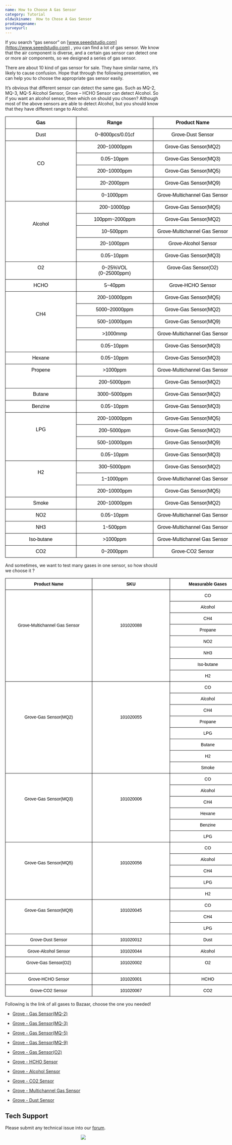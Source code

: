 ```yaml
---
name: How to Choose A Gas Sensor
category: Tutorial
oldwikiname:  How to Chose A Gas Sensor
prodimagename:
surveyurl: 
---
```


If you search “gas sensor” on [www.seeedstudio.com](https://www.seeedstudio.com) , you can find a lot of gas sensor. We know that the air component is diverse, and a certain gas sensor can detect one or more air components, so we designed a series of gas sensor.

There are about 10 kind of gas sensor for sale. They have similar name, it’s likely to cause confusion. Hope that through the following presentation, we can help you to choose the appropriate gas sensor easily.

It’s obvious that different sensor can detect the same gas. Such as MQ-2, MQ-3, MQ-5 Alcohol Sensor, Grove – HCHO Sensor can detect Alcohol. So if you want an alcohol sensor, then which on should you chosen? Although most of the above sensors are able to detect Alcohol, but you should know that they have different range to Alcohol.

<style type="text/css">
.tg  {border-collapse:collapse;border-spacing:0;}
.tg td{border-color:black;border-style:solid;border-width:1px;font-family:Arial, sans-serif;font-size:14px;
  overflow:hidden;padding:10px 5px;word-break:normal;}
.tg th{border-color:black;border-style:solid;border-width:1px;font-family:Arial, sans-serif;font-size:14px;
  font-weight:normal;overflow:hidden;padding:10px 5px;word-break:normal;}
.tg .tg-l5ls{background-color:#ffffff;border-color:#000000;color:#000000;font-size:16px;font-weight:bold;text-align:center;
  vertical-align:top}
.tg .tg-q7v3{background-color:#ffffff;border-color:#000000;color:#000000;font-size:16px;text-align:center;vertical-align:top}
</style>
<table class="tg" style="undefined;table-layout: fixed; width: 984px">
<colgroup>
<col style="width: 229px">
<col style="width: 248px">
<col style="width: 256px">
<col style="width: 251px">
</colgroup>
<thead>
  <tr>
    <th class="tg-l5ls">Gas</th>
    <th class="tg-l5ls">Range</th>
    <th class="tg-l5ls">Product Name</th>
    <th class="tg-l5ls">SKU</th>
  </tr>
</thead>
<tbody>
  <tr>
    <td class="tg-q7v3">Dust</td>
    <td class="tg-q7v3">0~8000pcs/0.01cf</td>
    <td class="tg-q7v3">Grove-Dust Sensor</td>
    <td class="tg-q7v3">101020012</td>
  </tr>
  <tr>
    <td class="tg-q7v3" rowspan="5"><br><br><br>CO</td>
    <td class="tg-q7v3">200~10000ppm</td>
    <td class="tg-q7v3">Grove-Gas Sensor(MQ2)</td>
    <td class="tg-q7v3">101020055</td>
  </tr>
  <tr>
    <td class="tg-q7v3">0.05~10ppm</td>
    <td class="tg-q7v3">Grove-Gas Sensor(MQ3)</td>
    <td class="tg-q7v3">101020006</td>
  </tr>
  <tr>
    <td class="tg-q7v3">200~10000ppm</td>
    <td class="tg-q7v3">Grove-Gas Sensor(MQ5)</td>
    <td class="tg-q7v3">101020056</td>
  </tr>
  <tr>
    <td class="tg-q7v3">20~2000ppm</td>
    <td class="tg-q7v3">Grove-Gas Sensor(MQ9)</td>
    <td class="tg-q7v3">101020045</td>
  </tr>
  <tr>
    <td class="tg-q7v3">0~1000ppm</td>
    <td class="tg-q7v3">Grove-Multichannel Gas Sensor</td>
    <td class="tg-q7v3">101020088</td>
  </tr>
  <tr>
    <td class="tg-q7v3" rowspan="5"><br><br><br>Alcohol</td>
    <td class="tg-q7v3">200~10000pp</td>
    <td class="tg-q7v3">Grove-Gas Sensor(MQ5)</td>
    <td class="tg-q7v3">101020056</td>
  </tr>
  <tr>
    <td class="tg-q7v3">100ppm~2000ppm</td>
    <td class="tg-q7v3">Grove-Gas Sensor(MQ2)</td>
    <td class="tg-q7v3">101020055</td>
  </tr>
  <tr>
    <td class="tg-q7v3">10~500ppm</td>
    <td class="tg-q7v3">Grove-Multichannel Gas Sensor</td>
    <td class="tg-q7v3">101020088</td>
  </tr>
  <tr>
    <td class="tg-q7v3">20~1000ppm</td>
    <td class="tg-q7v3">Grove-Alcohol Sensor</td>
    <td class="tg-q7v3">101020044</td>
  </tr>
  <tr>
    <td class="tg-q7v3">0.05~10ppm</td>
    <td class="tg-q7v3">Grove-Gas Sensor(MQ3)</td>
    <td class="tg-q7v3">101020006</td>
  </tr>
  <tr>
    <td class="tg-q7v3">O2</td>
    <td class="tg-q7v3">0~25%VOL<br>(0~25000ppm)</td>
    <td class="tg-q7v3">Grove-Gas Sensor(O2)</td>
    <td class="tg-q7v3">101020002</td>
  </tr>
  <tr>
    <td class="tg-q7v3">HCHO</td>
    <td class="tg-q7v3">5~40ppm</td>
    <td class="tg-q7v3">Grove-HCHO Sensor</td>
    <td class="tg-q7v3">101020001</td>
  </tr>
  <tr>
    <td class="tg-q7v3" rowspan="5"><br><br><br>CH4</td>
    <td class="tg-q7v3">200~10000ppm</td>
    <td class="tg-q7v3">Grove-Gas Sensor(MQ5)</td>
    <td class="tg-q7v3">101020056</td>
  </tr>
  <tr>
    <td class="tg-q7v3">5000~20000ppm</td>
    <td class="tg-q7v3">Grove-Gas Sensor(MQ2)</td>
    <td class="tg-q7v3">101020055</td>
  </tr>
  <tr>
    <td class="tg-q7v3">500~10000ppm</td>
    <td class="tg-q7v3">Grove-Gas Sensor(MQ9)</td>
    <td class="tg-q7v3">101020045</td>
  </tr>
  <tr>
    <td class="tg-q7v3">&gt;1000mmp</td>
    <td class="tg-q7v3">Grove-Multichannel Gas Sensor</td>
    <td class="tg-q7v3">101020088</td>
  </tr>
  <tr>
    <td class="tg-q7v3">0.05~10ppm</td>
    <td class="tg-q7v3">Grove-Gas Sensor(MQ3)</td>
    <td class="tg-q7v3">101020006</td>
  </tr>
  <tr>
    <td class="tg-q7v3">Hexane</td>
    <td class="tg-q7v3">0.05~10ppm</td>
    <td class="tg-q7v3">Grove-Gas Sensor(MQ3)</td>
    <td class="tg-q7v3">101020006</td>
  </tr>
  <tr>
    <td class="tg-q7v3" rowspan="2">Propene</td>
    <td class="tg-q7v3">&gt;1000ppm</td>
    <td class="tg-q7v3">Grove-Multichannel Gas Sensor</td>
    <td class="tg-q7v3">101020088</td>
  </tr>
  <tr>
    <td class="tg-q7v3">200~5000ppm</td>
    <td class="tg-q7v3">Grove-Gas Sensor(MQ2)</td>
    <td class="tg-q7v3">101020055</td>
  </tr>
  <tr>
    <td class="tg-q7v3">Butane</td>
    <td class="tg-q7v3">3000~5000ppm</td>
    <td class="tg-q7v3">Grove-Gas Sensor(MQ2)</td>
    <td class="tg-q7v3">101020055</td>
  </tr>
  <tr>
    <td class="tg-q7v3">Benzine</td>
    <td class="tg-q7v3">0.05~10ppm</td>
    <td class="tg-q7v3">Grove-Gas Sensor(MQ3)</td>
    <td class="tg-q7v3">01020006</td>
  </tr>
  <tr>
    <td class="tg-q7v3" rowspan="4"><br><br>LPG</td>
    <td class="tg-q7v3">200~10000ppm</td>
    <td class="tg-q7v3">Grove-Gas Sensor(MQ5)</td>
    <td class="tg-q7v3">101020056</td>
  </tr>
  <tr>
    <td class="tg-q7v3">200~5000ppm</td>
    <td class="tg-q7v3">Grove-Gas Sensor(MQ2)</td>
    <td class="tg-q7v3">101020055</td>
  </tr>
  <tr>
    <td class="tg-q7v3">500~10000ppm</td>
    <td class="tg-q7v3">Grove-Gas Sensor(MQ9)</td>
    <td class="tg-q7v3">101020045</td>
  </tr>
  <tr>
    <td class="tg-q7v3">0.05~10ppm</td>
    <td class="tg-q7v3">Grove-Gas Sensor(MQ3)</td>
    <td class="tg-q7v3">01020006</td>
  </tr>
  <tr>
    <td class="tg-q7v3" rowspan="3"><br>H2</td>
    <td class="tg-q7v3">300~5000ppm</td>
    <td class="tg-q7v3">Grove-Gas Sensor(MQ2)</td>
    <td class="tg-q7v3">101020055</td>
  </tr>
  <tr>
    <td class="tg-q7v3">1~1000ppm</td>
    <td class="tg-q7v3">Grove-Multichannel Gas Sensor</td>
    <td class="tg-q7v3">101020088</td>
  </tr>
  <tr>
    <td class="tg-q7v3">200~10000ppm</td>
    <td class="tg-q7v3">Grove-Gas Sensor(MQ5)</td>
    <td class="tg-q7v3">101020056</td>
  </tr>
  <tr>
    <td class="tg-q7v3">Smoke</td>
    <td class="tg-q7v3">200~10000ppm</td>
    <td class="tg-q7v3">Grove-Gas Sensor(MQ2)</td>
    <td class="tg-q7v3">101020055</td>
  </tr>
  <tr>
    <td class="tg-q7v3">NO2</td>
    <td class="tg-q7v3">0.05~10ppm</td>
    <td class="tg-q7v3">Grove-Multichannel Gas Sensor</td>
    <td class="tg-q7v3">101020088</td>
  </tr>
  <tr>
    <td class="tg-q7v3">NH3</td>
    <td class="tg-q7v3">1~500ppm</td>
    <td class="tg-q7v3">Grove-Multichannel Gas Sensor</td>
    <td class="tg-q7v3">101020088</td>
  </tr>
  <tr>
    <td class="tg-q7v3">Iso-butane</td>
    <td class="tg-q7v3">&gt;1000ppm</td>
    <td class="tg-q7v3">Grove-Multichannel Gas Sensor</td>
    <td class="tg-q7v3">101020088</td>
  </tr>
  <tr>
    <td class="tg-q7v3">CO2</td>
    <td class="tg-q7v3">0~2000ppm</td>
    <td class="tg-q7v3">Grove-CO2 Sensor</td>
    <td class="tg-q7v3">101020067</td>
  </tr>
</tbody>
</table>

And sometimes, we want to test many gases in one sensor, so how should we choose it ?

<style type="text/css">
.tg  {border-collapse:collapse;border-spacing:0;}
.tg td{border-color:black;border-style:solid;border-width:1px;font-family:Arial, sans-serif;font-size:14px;
  overflow:hidden;padding:10px 5px;word-break:normal;}
.tg th{border-color:black;border-style:solid;border-width:1px;font-family:Arial, sans-serif;font-size:14px;
  font-weight:normal;overflow:hidden;padding:10px 5px;word-break:normal;}
.tg .tg-v0nz{background-color:#ffffff;border-color:#000000;color:#000000;text-align:center;vertical-align:top}
.tg .tg-wzu8{background-color:#ffffff;border-color:#000000;color:#000000;font-weight:bold;text-align:center;vertical-align:top}
</style>
<table class="tg" style="undefined;table-layout: fixed; width: 1024px">
<colgroup>
<col style="width: 280px">
<col style="width: 252px">
<col style="width: 244px">
<col style="width: 248px">
</colgroup>
<thead>
  <tr>
    <th class="tg-wzu8">Product Name</th>
    <th class="tg-wzu8">SKU</th>
    <th class="tg-wzu8">Measurable Gases</th>
    <th class="tg-wzu8">Range</th>
  </tr>
</thead>
<tbody>
  <tr>
    <td class="tg-v0nz" rowspan="8"><br><br><br><br><br><br>Grove-Multichannel Gas Sensor</td>
    <td class="tg-v0nz" rowspan="8"><br><br><br><br><br><br>101020088</td>
    <td class="tg-v0nz">CO</td>
    <td class="tg-v0nz">0~1000ppm</td>
  </tr>
  <tr>
    <td class="tg-v0nz">Alcohol</td>
    <td class="tg-v0nz">10~500ppm</td>
  </tr>
  <tr>
    <td class="tg-v0nz">CH4</td>
    <td class="tg-v0nz">&gt;1000ppm</td>
  </tr>
  <tr>
    <td class="tg-v0nz">Propane</td>
    <td class="tg-v0nz">&gt;1000ppm</td>
  </tr>
  <tr>
    <td class="tg-v0nz">NO2</td>
    <td class="tg-v0nz">0.05~10ppm</td>
  </tr>
  <tr>
    <td class="tg-v0nz">NH3</td>
    <td class="tg-v0nz">1~500p</td>
  </tr>
  <tr>
    <td class="tg-v0nz">Iso-butane</td>
    <td class="tg-v0nz">&gt;1000pm</td>
  </tr>
  <tr>
    <td class="tg-v0nz">H2</td>
    <td class="tg-v0nz">1~1000ppm</td>
  </tr>
  <tr>
    <td class="tg-v0nz" rowspan="8"><br><br><br><br><br><br>Grove-Gas Sensor(MQ2)</td>
    <td class="tg-v0nz" rowspan="8"><br><br><br><br><br><br>101020055</td>
    <td class="tg-v0nz">CO</td>
    <td class="tg-v0nz">200~10000ppm</td>
  </tr>
  <tr>
    <td class="tg-v0nz">Alcohol</td>
    <td class="tg-v0nz">100~2000ppm</td>
  </tr>
  <tr>
    <td class="tg-v0nz">CH4</td>
    <td class="tg-v0nz">5000^20000ppm</td>
  </tr>
  <tr>
    <td class="tg-v0nz">Propane</td>
    <td class="tg-v0nz">200~5000ppm</td>
  </tr>
  <tr>
    <td class="tg-v0nz">LPG</td>
    <td class="tg-v0nz">200~5000ppm</td>
  </tr>
  <tr>
    <td class="tg-v0nz">Butane</td>
    <td class="tg-v0nz">3000~5000ppm</td>
  </tr>
  <tr>
    <td class="tg-v0nz">H2</td>
    <td class="tg-v0nz">300~500pp</td>
  </tr>
  <tr>
    <td class="tg-v0nz">Smoke</td>
    <td class="tg-v0nz">200~10000ppm</td>
  </tr>
  <tr>
    <td class="tg-v0nz" rowspan="6"><br><br><br><br>Grove-Gas Sensor(MQ3)</td>
    <td class="tg-v0nz" rowspan="6"><br><br><br><br>101020006</td>
    <td class="tg-v0nz">CO</td>
    <td class="tg-v0nz">0.05~10ppm</td>
  </tr>
  <tr>
    <td class="tg-v0nz">Alcohol</td>
    <td class="tg-v0nz">0.05~10ppm</td>
  </tr>
  <tr>
    <td class="tg-v0nz">CH4</td>
    <td class="tg-v0nz">0.05~10ppm</td>
  </tr>
  <tr>
    <td class="tg-v0nz">Hexane</td>
    <td class="tg-v0nz">0.05~10ppm</td>
  </tr>
  <tr>
    <td class="tg-v0nz">Benzine</td>
    <td class="tg-v0nz">0.05~10ppm</td>
  </tr>
  <tr>
    <td class="tg-v0nz">LPG</td>
    <td class="tg-v0nz">0.05~10ppm</td>
  </tr>
  <tr>
    <td class="tg-v0nz" rowspan="5"><br><br><br>Grove-Gas Sensor(MQ5)</td>
    <td class="tg-v0nz" rowspan="5"><br><br><br>101020056</td>
    <td class="tg-v0nz">CO</td>
    <td class="tg-v0nz">200~10000ppm</td>
  </tr>
  <tr>
    <td class="tg-v0nz">Alcohol</td>
    <td class="tg-v0nz">200~10000ppm</td>
  </tr>
  <tr>
    <td class="tg-v0nz">CH4</td>
    <td class="tg-v0nz">200~10000ppm</td>
  </tr>
  <tr>
    <td class="tg-v0nz">LPG</td>
    <td class="tg-v0nz">200~10000ppm</td>
  </tr>
  <tr>
    <td class="tg-v0nz">H2</td>
    <td class="tg-v0nz">200~10000ppm</td>
  </tr>
  <tr>
    <td class="tg-v0nz" rowspan="3"><br>Grove-Gas Sensor(MQ9)</td>
    <td class="tg-v0nz" rowspan="3"><br>101020045</td>
    <td class="tg-v0nz">CO</td>
    <td class="tg-v0nz">20~2000ppm</td>
  </tr>
  <tr>
    <td class="tg-v0nz">CH4</td>
    <td class="tg-v0nz">500~10000ppm</td>
  </tr>
  <tr>
    <td class="tg-v0nz">LPG</td>
    <td class="tg-v0nz">500~10000ppm</td>
  </tr>
  <tr>
    <td class="tg-v0nz">Grove-Dust Sensor</td>
    <td class="tg-v0nz">101020012</td>
    <td class="tg-v0nz">Dust</td>
    <td class="tg-v0nz">0~8000pcs/0.01cf</td>
  </tr>
  <tr>
    <td class="tg-v0nz">Grove-Alcohol Sensor</td>
    <td class="tg-v0nz">101020044</td>
    <td class="tg-v0nz">Alcohol</td>
    <td class="tg-v0nz">20~1000ppm</td>
  </tr>
  <tr>
    <td class="tg-v0nz">Grove-Gas Sensor(O2)<br></td>
    <td class="tg-v0nz">101020002</td>
    <td class="tg-v0nz">O2</td>
    <td class="tg-v0nz">0~25%VOL<br>(0~25000pp)</td>
  </tr>
  <tr>
    <td class="tg-v0nz">Grove-HCHO Sensor</td>
    <td class="tg-v0nz">101020001</td>
    <td class="tg-v0nz">HCHO</td>
    <td class="tg-v0nz">5~40ppm</td>
  </tr>
  <tr>
    <td class="tg-v0nz">Grove-CO2 Sensor</td>
    <td class="tg-v0nz">101020067</td>
    <td class="tg-v0nz">CO2</td>
    <td class="tg-v0nz">0~200ppm</td>
  </tr>
</tbody>
</table>


Following is the link of all gases to Bazaar, choose the one you needed!

- [Grove - Gas Sensor(MQ-2)](https://www.seeedstudio.com/depot/grove-gas-sensormq2-p-937.html?cPath=25_27)

- [Grove - Gas Sensor(MQ-3)](https://www.seeedstudio.com/depot/grove-gas-sensormq3-p-1418.html?cPath=25_27)

- [Grove - Gas Sensor(MQ-5)](https://www.seeedstudio.com/depot/grove-gas-sensormq5-p-938.html?cPath=25_27)

- [Grove - Gas Sensor(MQ-9)](https://www.seeedstudio.com/depot/grove-gas-sensormq9-p-1419.html?cPath=25_27)

- [Grove - Gas Sensor(O2)](https://www.seeedstudio.com/depot/grove-gas-sensoro2-p-1541.html?cPath=25_27)

- [Grove - HCHO Sensor](https://www.seeedstudio.com/depot/grove-hcho-sensor-p-1593.html?cPath=25_27)

- [Grove - Alcohol Sensor](https://www.seeedstudio.com/depot/grove-alcohol-sensor-p-764.html?cPath=25_27)

- [Grove - CO2 Sensor](https://www.seeedstudio.com/depot/Grove-CO2-Sensor-p-1863.html)

- [Grove - Multichannel Gas Sensor](https://www.seeedstudio.com/depot/Grove-Multichannel-Gas-Sensor-p-2502.html)

- [Grove - Dust Sensor](https://www.seeedstudio.com/depot/Grove-Dust-Sensor-p-1050.html)


## Tech Support
Please submit any technical issue into our [forum](https://forum.seeedstudio.com/). <br /><p style="text-align:center"><a href="https://www.seeedstudio.com/act-4.html?utm_source=wiki&utm_medium=wikibanner&utm_campaign=newproducts" target="_blank"><img src="https://files.seeedstudio.com/wiki/Wiki_Banner/new_product.jpg" /></a></p>